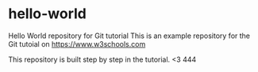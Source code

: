 # hello-world
Hello World repository for Git tutorial
This is an example repository for the Git tutoial on https://www.w3schools.com

This repository is built step by step in the tutorial. <3 444

